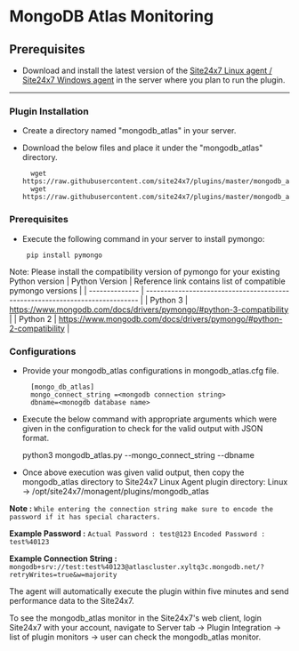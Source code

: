 # MongoDB Atlas Monitoring
                                                                                              
## Prerequisites

- Download and install the latest version of the [Site24x7 Linux agent / Site24x7 Windows agent](https://www.site24x7.com/app/client#/admin/inventory/add-monitor) in the server where you plan to run the plugin. 
---

### Plugin Installation  

- Create a directory named "mongodb_atlas" in your server.		
      
- Download the below files and place it under the "mongodb_atlas" directory.

		wget https://raw.githubusercontent.com/site24x7/plugins/master/mongodb_atlas/mongodb_atlas.py
		wget https://raw.githubusercontent.com/site24x7/plugins/master/mongodb_atlas/mongodb_atlas.cfg
		
### Prerequisites

 - Execute the following command in your server to install pymongo: 

		pip install pymongo
		
		
 Note: Please install the compatibility version of pymongo for your existing Python version
| Python Version | Reference link contains list of compatible pymongo versions                  |
| -------------- | ---------------------------------------------------------------------------- |
| Python 3       | https://www.mongodb.com/docs/drivers/pymongo/#python-3-compatibility         |
| Python 2       | https://www.mongodb.com/docs/drivers/pymongo/#python-2-compatibility         |

### Configurations

- Provide your mongodb_atlas configurations in mongodb_atlas.cfg file.

        [mongo_db_atlas]
        mongo_connect_string =<mongodb connection string>
        dbname=<monogdb database name>


- Execute the below command with appropriate arguments which were given in the configuration to check for the valid output with JSON format.

    python3 mongodb_atlas.py  --mongo_connect_string <mongodb connection string> --dbname <monogdb database name>
		
		
- Once above execution was given valid output, then copy the mongodb_atlas directory to Site24x7 Linux Agent plugin directory: 
 		Linux             ->   /opt/site24x7/monagent/plugins/mongodb_atlas
		
**Note :** 
`While entering the connection string make sure to encode the password if it has special characters.`

**Example Password :**
`Actual Password : test@123`
`Encoded Password : test%40123`

**Example Connection String :**
`mongodb+srv://test:test%40123@atlascluster.xyltq3c.mongodb.net/?retryWrites=true&w=majority`



The agent will automatically execute the plugin within five minutes and send performance data to the Site24x7. 

To see the mongodb_atlas monitor in the Site24x7's web client, login Site24x7 with your account, navigate to Server tab -> Plugin Integration -> list of plugin monitors -> user can check the mongodb_atlas monitor.


